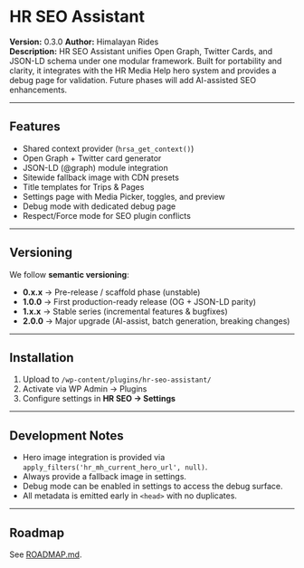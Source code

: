 # HR SEO Assistant

**Version:** 0.3.0
**Author:** Himalayan Rides  
**Description:** HR SEO Assistant unifies Open Graph, Twitter Cards, and JSON-LD schema under one modular framework. Built for portability and clarity, it integrates with the HR Media Help hero system and provides a debug page for validation. Future phases will add AI-assisted SEO enhancements.

---

## Features
- Shared context provider (`hrsa_get_context()`)
- Open Graph + Twitter card generator
- JSON-LD (@graph) module integration
- Sitewide fallback image with CDN presets
- Title templates for Trips & Pages
- Settings page with Media Picker, toggles, and preview
- Debug mode with dedicated debug page
- Respect/Force mode for SEO plugin conflicts

---

## Versioning

We follow **semantic versioning**:

- **0.x.x** → Pre-release / scaffold phase (unstable)  
- **1.0.0** → First production-ready release (OG + JSON-LD parity)  
- **1.x.x** → Stable series (incremental features & bugfixes)  
- **2.0.0** → Major upgrade (AI-assist, batch generation, breaking changes)

---

## Installation
1. Upload to `/wp-content/plugins/hr-seo-assistant/`
2. Activate via WP Admin → Plugins
3. Configure settings in **HR SEO → Settings**

---

## Development Notes
- Hero image integration is provided via `apply_filters('hr_mh_current_hero_url', null)`.
- Always provide a fallback image in settings.
- Debug mode can be enabled in settings to access the debug surface.
- All metadata is emitted early in `<head>` with no duplicates.

---

## Roadmap
See [ROADMAP.md](ROADMAP.md).
